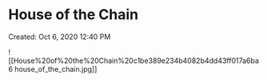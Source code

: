 # House of the Chain

Created: Oct 6, 2020 12:40 PM

![[House%20of%20the%20Chain%20c1be389e234b4082b4dd43ff017a6ba6 house_of_the_chain.jpg]]